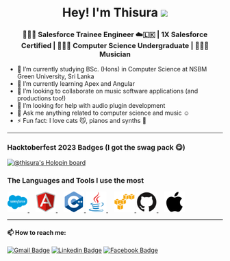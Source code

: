 <h1 align="center"> Hey! I'm Thisura <img src="https://raw.githubusercontent.com/MartinHeinz/MartinHeinz/master/wave.gif" width="30px"> </h1>
<h3 align="center">👨🏻‍💻 Salesforce Trainee Engineer ☁️🇱🇰&nbsp|&nbsp1X Salesforce Certified&nbsp|&nbsp👨🏻‍🎓 Computer Science Undergraduate&nbsp|&nbsp👨🏻‍🎤 Musician</h3>

<!-- ![Profile views](https://gpvc.arturio.dev/this8) -->

<!-- **this8/this8** is a ✨ _special_ ✨ repository because its `README.md` (this file) appears on your GitHub profile. -->

- 🔭 I’m currently studying BSc. (Hons) in Computer Science at NSBM Green University, Sri Lanka
- 🌱 I’m currently learning Apex and Angular
- 👯 I’m looking to collaborate on music software applications (and productions too!)
- 🤔 I’m looking for help with audio plugin development
- 💬 Ask me anything related to computer science and music ☺️
- ⚡ Fun fact: I love cats 😼, pianos and synths 🎹
<hr>

<h3 align="left">Hacktoberfest 2023 Badges (I got the swag pack 😋)</h3>

[![@thisura's Holopin board](https://holopin.me/thisura)](https://holopin.io/@thisura)

<h3 align="left">The Languages and Tools I use the most</h3>

<p align="left">
  
<!-- Apex -->
  <a href="https://developer.salesforce.com/docs/atlas.en-us.apexcode.meta/apexcode/apex_intro_what_is_apex.htm" target="_blank">
    <img src="https://github.com/devicons/devicon/blob/master/icons/salesforce/salesforce-original.svg" alt="Apex" width="48" height="48"/>
  </a>
  <img src="https://user-images.githubusercontent.com/60652250/219874422-e13a1533-1000-410f-aad4-465a9d9cd1e1.png" width="10" height="48"/>
<!-- Angular -->
  <a href="https://angular.io/" target="_blank">
    <img src="https://github.com/devicons/devicon/blob/master/icons/angularjs/angularjs-original.svg" alt="Angular" width="48" height="48"/>
  </a>
  <img src="https://user-images.githubusercontent.com/60652250/219874422-e13a1533-1000-410f-aad4-465a9d9cd1e1.png" width="10" height="48"/>
<!-- C++ -->
  <a href="https://cplusplus.com/" target="_blank">
    <img src="https://github.com/devicons/devicon/blob/master/icons/cplusplus/cplusplus-original.svg" alt="C++" width="48" height="48"/>
  </a>
<!-- Java -->
  <a href="https://www.java.com/en/download/help/whatis_java.html" target="_blank">
    <img src="https://github.com/devicons/devicon/blob/master/icons/java/java-original.svg" alt="Java" width="48" height="48"/>
  </a>
  <img src="https://user-images.githubusercontent.com/60652250/219874422-e13a1533-1000-410f-aad4-465a9d9cd1e1.png" width="10" height="48"/>
<!-- AWS -->
  <a href="https://aws.amazon.com/" target="_blank">
    <img src="https://github.com/devicons/devicon/blob/master/icons/amazonwebservices/amazonwebservices-original.svg" alt="AWS" width="48" height="48"/>
  </a>
<!-- GitHub -->
  <a href="https://github.com/" target="_blank">
    <img src="https://github.com/devicons/devicon/blob/master/icons/github/github-original.svg" alt="GitHub" width="48" height="48"/>
  </a>
  <img src="https://user-images.githubusercontent.com/60652250/219874422-e13a1533-1000-410f-aad4-465a9d9cd1e1.png" width="10" height="48"/>
<!-- Apple -->
  <a href="https://www.apple.com/mac/" target="_blank">
    <img src="https://github.com/devicons/devicon/blob/master/icons/apple/apple-original.svg" alt="Apple" width="48" height="48"/>
  </a>
  
</p>
<hr>
<h4>📫 How to reach me:</h4>

[![Gmail Badge](https://github.com/gauravghongde/social-icons/blob/master/SVG/Color/Gmail.svg)](mailto:thissamarakoon@gmail.com) [![Linkedin Badge](https://github.com/gauravghongde/social-icons/blob/master/SVG/Color/LinkedIN.svg)](https://www.linkedin.com/in/thisura-samarakoon/) [![Facebook Badge](https://github.com/gauravghongde/social-icons/blob/master/SVG/Color/Facebook.svg)](https://www.facebook.com/thisuramanjitha.samarakoon/)
